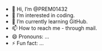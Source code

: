 - 👋 Hi, I’m @PREM01432
- 👀 I’m interested in coding.
- 🌱 I’m currently learning GitHub.
- 📫 How to reach me - through mail.
- 😄 Pronouns: ...
- ⚡ Fun fact: ...

<!---
PREM01432/PREM01432 is a ✨ special ✨ repository because its `README.md` (this file) appears on your GitHub profile.
You can click the Preview link to take a look at your changes.
--->
